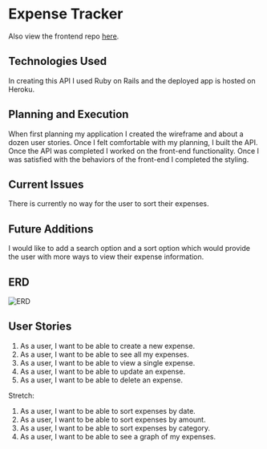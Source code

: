 # Expense Tracker

Also view the frontend repo [here](https://github.com/cpcurtis1218/capstone-client).

## Technologies Used
In creating this API I used Ruby on Rails and the deployed app is hosted on Heroku.

## Planning and Execution
When first planning my application I created the wireframe and about a dozen user stories.  Once I felt comfortable with my planning, I built the API.  Once the API was completed I worked on the front-end functionality.  Once I was satisfied with the behaviors of the front-end I completed the styling.


## Current Issues
There is currently no way for the user to sort their expenses.


## Future Additions
I would like to add a search option and a sort option which would provide the user
with more ways to view their expense information.


## ERD
![ERD]()


## User Stories
1) As a user, I want to be able to create a new expense.
1) As a user, I want to be able to see all my expenses.
1) As a user, I want to be able to view a single expense.
1) As a user, I want to be able to update an expense.
1) As a user, I want to be able to delete an expense.

Stretch:
1) As a user, I want to be able to sort expenses by date.
1) As a user, I want to be able to sort expenses by amount.
1) As a user, I want to be able to sort expenses by category.
1) As a user, I want to be able to see a graph of my expenses.
